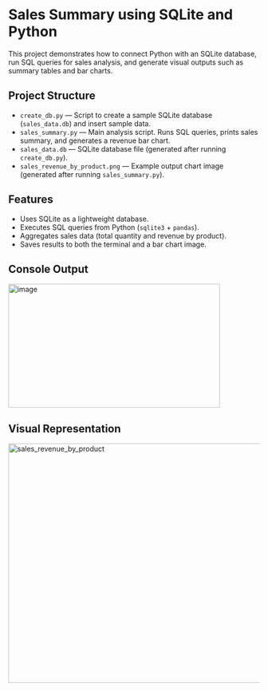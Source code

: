 # Sales Summary using SQLite and Python

This project demonstrates how to connect Python with an SQLite database, run SQL queries for sales analysis, and generate visual outputs such as summary tables and bar charts.

## Project Structure
- `create_db.py` — Script to create a sample SQLite database (`sales_data.db`) and insert sample data.
- `sales_summary.py` — Main analysis script. Runs SQL queries, prints sales summary, and generates a revenue bar chart.
- `sales_data.db` — SQLite database file (generated after running `create_db.py`).
- `sales_revenue_by_product.png` — Example output chart image (generated after running `sales_summary.py`).

## Features
- Uses SQLite as a lightweight database.
- Executes SQL queries from Python (`sqlite3` + `pandas`).
- Aggregates sales data (total quantity and revenue by product).
- Saves results to both the terminal and a bar chart image.

## Console Output
<img width="424" height="248" alt="image" src="https://github.com/user-attachments/assets/1a5697b3-4eb4-458d-8bf5-ca380be22f68" />

## Visual Representation
<img width="640" height="480" alt="sales_revenue_by_product" src="https://github.com/user-attachments/assets/bfbe9cfc-42a0-4ea5-abd6-de8a0bc0bf59" />
